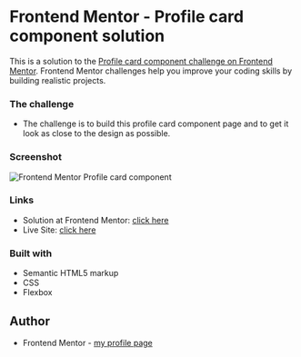 # Frontend Mentor - Profile card component solution

This is a solution to the [Profile card component challenge on Frontend Mentor](https://www.frontendmentor.io/challenges/profile-card-component-cfArpWshJ). Frontend Mentor challenges help you improve your coding skills by building realistic projects.

### The challenge

- The challenge is to build this profile card component page and to get it look as close to the design as possible.

### Screenshot

![Frontend Mentor Profile card component](https://user-images.githubusercontent.com/35031228/114316340-1bca0980-9ad1-11eb-9953-626ea8343f63.png)

### Links

- Solution at Frontend Mentor: [click here](https://www.frontendmentor.io/solutions/used-flexbox-to-make-the-layout-0pBc7Cv-b)
- Live Site: [click here](https://victoriacheng15.github.io/frontendmentor_profile-card-component/)

### Built with

- Semantic HTML5 markup
- CSS
- Flexbox

## Author

- Frontend Mentor - [my profile page](https://www.frontendmentor.io/profile/victoriacheng15)
